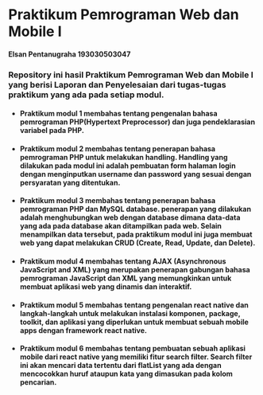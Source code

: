 # Praktikum Pemrograman Web dan Mobile I
#### Elsan Pentanugraha 193030503047
### Repository ini hasil Praktikum Pemrograman Web dan Mobile I yang berisi Laporan dan Penyelesaian dari tugas-tugas praktikum yang ada pada setiap modul.
+ #### Praktikum modul 1 membahas tentang pengenalan bahasa pemrograman PHP(Hypertext Preprocessor) dan juga pendeklarasian variabel pada PHP.
+ #### Praktikum modul 2 membahas tentang penerapan bahasa pemrograman PHP untuk melakukan handling. Handling yang dilakukan pada modul ini adalah pembuatan form halaman login dengan menginputkan username dan password yang sesuai dengan persyaratan yang ditentukan.
+ #### Praktikum modul 3 membahas tentang penerapan bahasa pemrograman PHP dan MySQL database. penerapan yang dilakukan adalah menghubungkan web dengan database dimana data-data yang ada pada database akan ditampilkan pada web. Selain menampilkan data tersebut, pada praktikum modul ini juga membuat web yang dapat melakukan CRUD (Create, Read, Update, dan Delete).
+ #### Praktikum modul 4 membahas tentang AJAX (Asynchronous JavaScript and XML) yang merupakan penerapan gabungan bahasa pemrograman JavaScript dan XML yang memungkinkan untuk membuat aplikasi web yang dinamis dan interaktif.
+ #### Praktikum modul 5 membahas tentang pengenalan react native dan langkah-langkah untuk melakukan instalasi komponen, package, toolkit, dan aplikasi yang diperlukan untuk membuat sebuah mobile apps dengan framework react native.
+ #### Praktikum modul 6 membahas tentang pembuatan sebuah aplikasi mobile dari react native yang memiliki fitur search filter. Search filter ini akan mencari data tertentu dari flatList yang ada dengan mencocokkan huruf ataupun kata yang dimasukan pada kolom pencarian.
